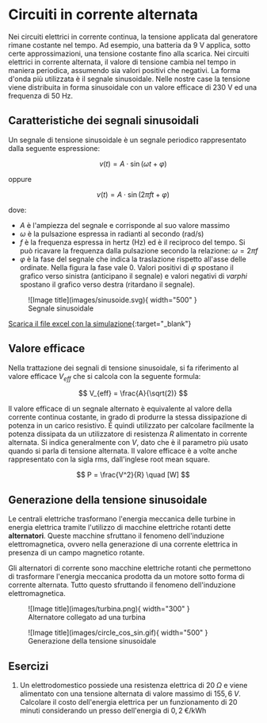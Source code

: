 # Circuiti in corrente alternata

Nei circuiti elettrici in corrente continua, la tensione applicata dal generatore rimane costante nel tempo. Ad esempio, una batteria da 9 V applica, sotto certe approssimazioni, una tensione costante fino alla scarica. Nei circuiti elettrici in corrente alternata, il valore di tensione cambia nel tempo in maniera periodica, assumendo sia valori positivi che negativi. La forma d'onda più utilizzata è il segnale sinusoidale. Nelle nostre case la tensione viene distribuita in forma sinusoidale con un valore efficace di 230 V ed una frequenza di 50 Hz.

## Caratteristiche dei segnali sinusoidali

Un segnale di tensione sinusoidale è un segnale periodico rappresentato dalla seguente espressione:

$$ v(t) = A \cdot \sin (\omega t + \varphi) $$

oppure

$$ v(t) = A \cdot \sin (2 \pi f t + \varphi) $$

dove:

- $A$ è l'ampiezza del segnale e corrisponde al suo valore massimo
- $\omega$ è la pulsazione espressa in radianti al secondo (rad/s)
- $f$ è la frequenza espressa in hertz (Hz) ed è il reciproco del tempo. Si può ricavare la frequenza dalla pulsazione secondo la relazione: $\omega = 2 \pi f$
- $\varphi$ è la fase del segnale che indica la traslazione rispetto all'asse delle ordinate. Nella figura la fase vale 0. Valori positivi di $\varphi$ spostano il grafico verso sinistra (anticipano il segnale) e valori negativi di $varphi$ spostano il grafico verso destra (ritardano il segnale).

<figure markdown="span">
  ![Image title](images/sinusoide.svg){ width="500" }
  <figcaption markdown="span">
    Segnale sinusoidale
  </figcaption>
</figure>

[Scarica il file excel con la simulazione](files/sinusoide.xlsx){:target="_blank"}

## Valore efficace

Nella trattazione dei segnali di tensione sinusoidale, si fa riferimento al valore efficace $V_{eff}$ che si calcola con la seguente formula:

$$ V_{eff} = \frac{A}{\sqrt(2)} $$

Il valore efficace di un segnale alternato è equivalente al valore della corrente continua costante, in grado di produrre la stessa dissipazione di potenza in un carico resistivo. É quindi utilizzato per calcolare facilmente la potenza dissipata da un utilizzatore di resistenza $R$ alimentato in corrente alternata. Si indica generalmente con $V$, dato che è il parametro più usato quando si parla di tensione alternata. Il valore efficace è a volte anche rappresentato con la sigla rms, dall'inglese root mean square.


$$ P = \frac{V^2}{R} \quad [W] $$

## Generazione della tensione sinusoidale

Le centrali elettriche trasformano l'energia meccanica delle turbine in energia elettrica tramite l'utilizzo di macchine elettriche rotanti dette **alternatori**. Queste macchine sfruttano il fenomeno dell'induzione elettromagnetica, ovvero nella generazione di una corrente elettrica in presenza di un campo magnetico rotante.

Gli alternatori di corrente sono macchine elettriche rotanti che permettono di trasformare l'energia meccanica prodotta da un motore sotto forma di corrente alternata. Tutto questo sfruttando il fenomeno dell'induzione elettromagnetica.

<figure markdown="span">
  ![Image title](images/turbina.png){ width="300" }
  <figcaption markdown="span">
    Alternatore collegato ad una turbina
  </figcaption>
</figure>


<figure markdown="span">
  ![Image title](images/circle_cos_sin.gif){ width="500" }
  <figcaption markdown="span">
    Generazione della tensione sinusoidale
  </figcaption>
</figure>

## Esercizi

1. Un elettrodomestico possiede una resistenza elettrica di $20 \; \Omega$ e viene alimentato con una tensione alternata di valore massimo di $155{,}6 \; V$. Calcolare il costo dell'energia elettrica per un funzionamento di 20 minuti considerando un presso dell'energia di $0{,}2 \; \text{€/kWh}$